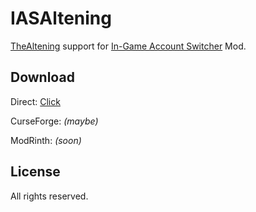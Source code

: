 # IASAltening
[TheAltening](https://thealtening.com) support for [In-Game Account Switcher](https://github.com/The-Fireplace-Minecraft-Mods/In-Game-Account-Switcher) Mod.
## Download
Direct: [Click](https://github.com/Offenderify/IASAltening/releases)

CurseForge: *(maybe)*

ModRinth: *(soon)*
## License
All rights reserved.